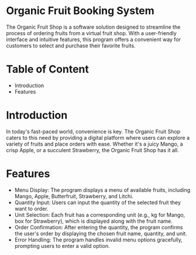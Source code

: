 # Organic Fruit Booking System
The Organic Fruit Shop is a software solution designed to streamline the process of ordering fruits from a virtual fruit shop. With a user-friendly interface and intuitive features, this program offers a convenient way for customers to select and purchase their favorite fruits.
# Table of Content
- Introduction
- Features
# Introduction
In today's fast-paced world, convenience is key. The Organic Fruit Shop caters to this need by providing a digital platform where users can explore a variety of fruits and place orders with ease. Whether it's a juicy Mango, a crisp Apple, or a succulent Strawberry, the Organic Fruit Shop has it all.
# Features
- Menu Display: The program displays a menu of available fruits, including Mango, Apple, Butterfruit, Strawberry, and Litchi.
- Quantity Input: Users can input the quantity of the selected fruit they want to order.
- Unit Selection: Each fruit has a corresponding unit (e.g., kg for Mango, box for Strawberry), which is displayed along with the fruit name.
- Order Confirmation: After entering the quantity, the program confirms the user's order by displaying the chosen fruit name, quantity, and unit.
- Error Handling: The program handles invalid menu options gracefully, prompting users to enter a valid option.
